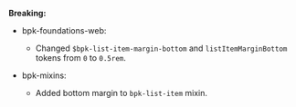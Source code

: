 **Breaking:**

- bpk-foundations-web:
    - Changed `$bpk-list-item-margin-bottom` and `listItemMarginBottom` tokens from `0` to `0.5rem`.

- bpk-mixins:
    - Added bottom margin to `bpk-list-item` mixin.